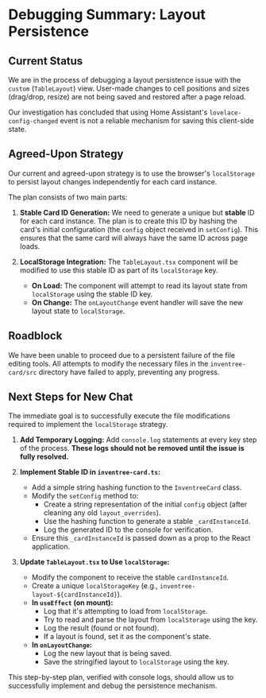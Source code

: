 # Debugging Summary: Layout Persistence

## Current Status

We are in the process of debugging a layout persistence issue with the `custom` (`TableLayout`) view. User-made changes to cell positions and sizes (drag/drop, resize) are not being saved and restored after a page reload.

Our investigation has concluded that using Home Assistant's `lovelace-config-changed` event is not a reliable mechanism for saving this client-side state.

## Agreed-Upon Strategy

Our current and agreed-upon strategy is to use the browser's `localStorage` to persist layout changes independently for each card instance.

The plan consists of two main parts:

1.  **Stable Card ID Generation:** We need to generate a unique but **stable** ID for each card instance. The plan is to create this ID by hashing the card's initial configuration (the `config` object received in `setConfig`). This ensures that the same card will always have the same ID across page loads.

2.  **LocalStorage Integration:** The `TableLayout.tsx` component will be modified to use this stable ID as part of its `localStorage` key.
    *   **On Load:** The component will attempt to read its layout state from `localStorage` using the stable ID key.
    *   **On Change:** The `onLayoutChange` event handler will save the new layout state to `localStorage`.

## Roadblock

We have been unable to proceed due to a persistent failure of the file editing tools. All attempts to modify the necessary files in the `inventree-card/src` directory have failed to apply, preventing any progress.

## Next Steps for New Chat

The immediate goal is to successfully execute the file modifications required to implement the `localStorage` strategy.

1.  **Add Temporary Logging:** Add `console.log` statements at every key step of the process. **These logs should not be removed until the issue is fully resolved.**

2.  **Implement Stable ID in `inventree-card.ts`:**
    *   Add a simple string hashing function to the `InventreeCard` class.
    *   Modify the `setConfig` method to:
        *   Create a string representation of the initial `config` object (after cleaning any old `layout_overrides`).
        *   Use the hashing function to generate a stable `_cardInstanceId`.
        *   Log the generated ID to the console for verification.
    *   Ensure this `_cardInstanceId` is passed down as a prop to the React application.

3.  **Update `TableLayout.tsx` to Use `localStorage`:**
    *   Modify the component to receive the stable `cardInstanceId`.
    *   Create a unique `localStorageKey` (e.g., `inventree-layout-${cardInstanceId}`).
    *   **In `useEffect` (on mount):**
        *   Log that it's attempting to load from `localStorage`.
        *   Try to read and parse the layout from `localStorage` using the key.
        *   Log the result (found or not found).
        *   If a layout is found, set it as the component's state.
    *   **In `onLayoutChange`:**
        *   Log the new layout that is being saved.
        *   Save the stringified layout to `localStorage` using the key.

This step-by-step plan, verified with console logs, should allow us to successfully implement and debug the persistence mechanism. 